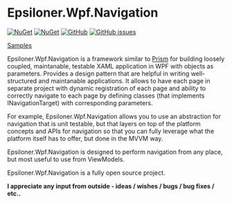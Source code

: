 # Epsiloner.Wpf.Navigation

[![NuGet](https://img.shields.io/nuget/v/Epsiloner.Wpf.Navigation.svg)](https://www.nuget.org/packages/Epsiloner.Wpf.Navigation/)
[![NuGet](https://img.shields.io/nuget/dt/Epsiloner.Wpf.Navigation.svg)](https://www.nuget.org/packages/Epsiloner.Wpf.Navigation/)
[![GitHub](https://img.shields.io/github/license/Epsil0neR/Epsiloner.Wpf.Navigation.svg)](https://github.com/Epsil0neR/Epsiloner.Wpf.Navigation)
[![GitHub issues](https://img.shields.io/github/issues/Epsil0neR/Epsiloner.Wpf.Navigation.svg)](https://github.com/Epsil0neR/Epsiloner.Wpf.Navigation)

[Samples](https://github.com/Epsil0neR/Epsiloner.Wpf.Navigation/tree/master/Epsiloner.Wpf.Navigation/Samples)

Epsiloner.Wpf.Navigation is a framework similar to [Prism](https://prismlibrary.github.io/) for building loosely coupled, maintanable, testable XAML application in WPF with objects as parameters.
Provides a design pattern that are helpful in writing well-structured and maintanable applications.
It allows to have each page in separate project with dynamic registration of each page and ability to correctly navigate to each page by defining classes (that implements INavigationTarget) with corresponding parameters.

For example, Epsiloner.Wpf.Navigation allows you to use an abstraction for navigation that is unit testable, but that layers on top of the platform concepts and APIs for navigation so that you can fully leverage what the platform itself has to offer, but done in the MVVM way.

Epsiloner.Wpf.Navigation is designed to perform navigation from any place, but most useful to use from ViewModels.

Epsiloner.Wpf.Navigation is a fully open source project.

**I appreciate any input from outside - ideas / wishes / bugs / bug fixes / etc..**
